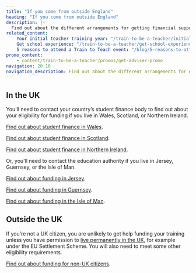 ```yaml
---
title: "If you come from outside England"
heading: "If you come from outside England"
description: |-
  Find out about the different arrangements for getting financial support if you live outside England.
related_content:
    Your initial teacher training year: "/train-to-be-a-teacher/initial-teacher-training"
    Get school experience: "/train-to-be-a-teacher/get-school-experience"
    5 reasons to attend a Train to Teach event: "/blog/5-reasons-to-attend-a-train-to-teach-event"
promo_content:
    - content/train-to-be-a-teacher/promos/get-adviser-promo
navigation: 20.10
navigation_description: Find out about the different arrangements for getting financial support if you live outside England.
---
```


## In the UK

You’ll need to contact your country’s student finance body to find out about your eligibility for funding if you live in Wales, Scotland, or Northern Ireland.

[Find out about student finance in Wales](https://www.studentfinancewales.co.uk/).

[Find out about student finance in Scotland](https://www.saas.gov.uk/).

[Find out about student finance in Northern Ireland](https://www.studentfinanceni.co.uk/).

Or, you'll need to contact the education authority if you live in Jersey, Guernsey, or the Isle of Man.

[Find out about funding in Jersey](https://www.gov.je/Working/Careers/16To19YearOlds/EnteringHigherEducation/FinancingHigherEducationCourses/FundingDegreeProfessionalQualifications/Pages/index.aspx).

[Find out about funding in Guernsey](https://www.gov.gg/article/152744/Policies).

[Find out about funding in the Isle of Man](https://www.gov.im/student-grants).

## Outside the UK

If you’re not a UK citizen, you are unlikely to get help funding your training unless you have permission to [live permanently in the UK](https://www.gov.uk/browse/visas-immigration/settle-in-the-uk), for example under the EU Settlement Scheme. You will also need to meet some other eligibility requirements.

[Find out about funding for non-UK citizens](/train-to-teach-in-england-as-an-international-student).